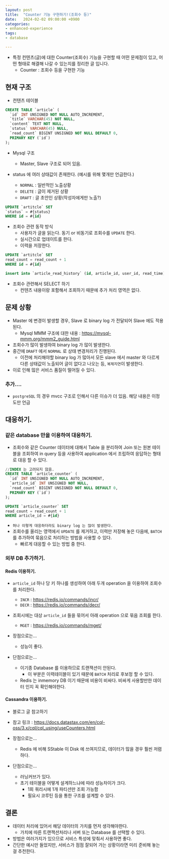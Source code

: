 ```yaml
---
layout: post
title:  "Counter 기능 구현하기!(조회수 등)"
date:   2024-02-02 09:00:00 +0900
categories:
- enhanced-experience
tags:
- database

---
```


- 특정 컨텐츠(글)에 대한 Counter(조회수) 기능을 구현할 때 어떤 문제점이 있고, 어떤 형태로 해결해 나갈 수 있는지를 정리한 글 입니다.
  - Counter : 조회수 등을 구현한 기능

## 현재 구조
- 컨텐츠 테이블
```sql
CREATE TABLE `article` (
  `id` INT UNSIGNED NOT NULL AUTO_INCREMENT,
  `title` VARCHAR(45) NOT NULL,
  `content` TEXT NOT NULL,
  `status` VARCHAR(45) NULL,
  `read_count` BIGINT UNSIGNED NOT NULL DEFAULT 0,
  PRIMARY KEY (`id`)
);
```

- Mysql 구조
  - Master, Slave 구조로 되어 있음.

- status 에 여러 상태값이 존재한다. (예시를 위해 몇개만 언급한다.)
  - `NORMAL` : 일반적인 노출상황
  - `DELETE` : 글이 제거된 상황
  - `DRAFT` : 글 초안인 상황(작성자에게만 노출?)

```sql
UPDATE `artitcle` SET 
`status` = #{status}
WHERE id = #{id}
```

- 조회수 관련 동작 방식
  -  사용자가 글을 읽는다. 동기 or 비동기로 조회수를 `UPDATE` 한다.
  - 실시간으로 업데이트를 한다.
  - 이력을 저장한다.

```sql
UPDATE `artitcle` SET 
read_count = read_count + 1
WHERE id = #{id}

insert into `article_read_history` (id, article_id, user_id, read_time) values (0, 1, '1234', now());
```

- 조회수 관련해서 SELECT 하기
  - 컨텐츠 내용이랑 포함해서 조회하기 때문에 추가 처리 영역은 없다.

## 문제 상황
- Master 에 변경이 발생할 경우, Slave 로 binary log 가 전달되어 Slave 에도 적용된다.
  - Mysql MMM 구조에 대한 내용 : https://mysql-mmm.org/mmm2_guide.html
- 조회수가 많이 발생하여 binary log 가 많이 발생한다.
- 중간에 `DRAFT` 에서 `NORMAL` 로 상태 변경처리가 진행된다.
  - 이전에 처리해야할 binary log 가 많아서 모든 slave 에서 master 와 다르게 다른 상태값이 노출되어 글이 없다고 나오는 등, `복제지연`이 발생한다.
- 이로 인해 많은 서비스 품질이 떨어질 수 있다.

### 추가....
- `postgreSQL` 의 경우 mvcc 구조로 인해서 다른 이슈가 더 있음. 해당 내용은 이정도만 언급

## 대응하기.
### 같은 database 만을 이용하여 대응하기.
- 조회수와 같은 Counter 데이터에 대해서 Table 을 분리하여 Join 또는 원본 테이블을 조회하여 in query 등을 사용하여 application 에서 조립하여 응답하는 형태로 대응 할 수 있다.

```sql
//INDEX 는 고려되지 않음.
CREATE TABLE `article_counter` (
  `id` INT UNSIGNED NOT NULL AUTO_INCREMENT,
  `article_id` INT UNSIGNED NOT NULL,
  `read_count` BIGINT UNSIGNED NOT NULL DEFAULT 0,
  PRIMARY KEY (`id`)
);
```

```sql
UPDATE `article_counter` SET 
read_count = read_count + 1
WHERE article_id = #{id}
```

- `허나 이렇게 대응하더라도 binary log 는 많이 발생한다.`
- 조회수를 올리는 영역에서 `UPDATE` 를 제거하고, 이력만 저장해 놓은 다음에, `BATCH` 를 추가하여 묶음으로 처리하는 방법을 사용할 수 있다.
  - 빠르게 대응할 수 있는 방법 중 한다.

### 외부 DB 추가하기.
#### Redis 이용하기.
- `article_id` 하나 당 키 하나를 생성하여 아래 두개 operation 을 이용하여 조회수를 처리한다.
  - `INCR` : https://redis.io/commands/incr/
  - `DECR` : https://redis.io/commands/decr/
- 조회시에는 대상 `article_id` 들을 묶어서 아래 operation 으로 묶음 조회를 한다.
  - `MGET` : https://redis.io/commands/mget/

- 장점으로는...
  - 성능이 좋다.
- 단점으로는...
  - 이기종 Database 를 이용하므로 트랜잭션이 안된다.
    - 이 부분은 이력테이블이 있기 때문에 `BATCH` 처리로 후보정 할 수 있다.
  - Redis 는 inmemory DB 이기 때문에 비용이 비싸다. 비싸게 사용할만한 데이터 인지 꼭 확인해야한다.

#### Cassandra 이용하기.
- 블로그 글 참고하기
- 참고 링크 : https://docs.datastax.com/en/cql-oss/3.x/cql/cql_using/useCounters.html

- 장점으로는...
  - Redis 에 비해 SStable 이 Disk 에 쓰여지므로, 데이터가 많을 경우 훨씬 저렴하다.
- 단점으로는...
  - 러닝커브가 있다.
  - 초기 테이블을 어떻게 설계하느냐에 따라 성능차이가 크다.
    - 1회 쿼리시에 1개 파티션만 조회 가능함
    - 필요시 코루틴 등을 통한 구조를 설계할 수 있다.

## 결론
- 데이터 처리에 있어서 해당 데이터의 가치를 먼저 생각해야한다.
  - 가치에 따른 트랜잭션처리나 서버 또는 Database 를 선택할 수 있다.
- 방법은 여러가지가 있으므로 서비스 특성에 맞춰서 사용하면 좋다.
- 간단한 예시만 들었지만, 서비스가 점점 잘되어 가는 상황이라면 미리 준비해 놓는걸 추천한다.